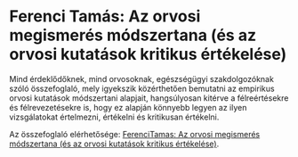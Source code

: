 # Ferenci Tamás: Az orvosi megismerés módszertana (és az orvosi kutatások kritikus értékelése)

Mind érdeklődőknek, mind orvosoknak, egészségügyi szakdolgozóknak szóló összefoglaló, mely igyekszik közérthetően bemutatni az empirikus orvosi kutatások módszertani alapjait, hangsúlyosan kitérve a félreértésekre és félrevezetésekre is, hogy ez alapján könnyebb legyen az ilyen vizsgálatokat értelmezni, értékelni és kritikusan értékelni.

Az összefoglaló elérhetősége: [FerenciTamas: Az orvosi megismerés módszertana (és az orvosi kutatások kritikus értékelése)](https://ferenci-tamas.github.io/orvosi-megismeres-modszertana/).